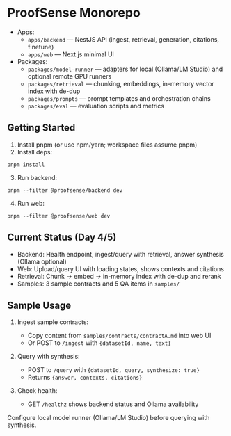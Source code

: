 # ProofSense Monorepo

- Apps:
  - `apps/backend` — NestJS API (ingest, retrieval, generation, citations, finetune)
  - `apps/web` — Next.js minimal UI
- Packages:
  - `packages/model-runner` — adapters for local (Ollama/LM Studio) and optional remote GPU runners
  - `packages/retrieval` — chunking, embeddings, in-memory vector index with de-dup
  - `packages/prompts` — prompt templates and orchestration chains
  - `packages/eval` — evaluation scripts and metrics

## Getting Started

1) Install pnpm (or use npm/yarn; workspace files assume pnpm)
2) Install deps:
```
pnpm install
```
3) Run backend:
```
pnpm --filter @proofsense/backend dev
```
4) Run web:
```
pnpm --filter @proofsense/web dev
```

## Current Status (Day 4/5)

- Backend: Health endpoint, ingest/query with retrieval, answer synthesis (Ollama optional)
- Web: Upload/query UI with loading states, shows contexts and citations
- Retrieval: Chunk → embed → in-memory index with de-dup and rerank
- Samples: 3 sample contracts and 5 QA items in `samples/`

## Sample Usage

1) Ingest sample contracts:
   - Copy content from `samples/contracts/contractA.md` into web UI
   - Or POST to `/ingest` with `{datasetId, name, text}`

2) Query with synthesis:
   - POST to `/query` with `{datasetId, query, synthesize: true}`
   - Returns `{answer, contexts, citations}`

3) Check health:
   - GET `/healthz` shows backend status and Ollama availability

Configure local model runner (Ollama/LM Studio) before querying with synthesis.
